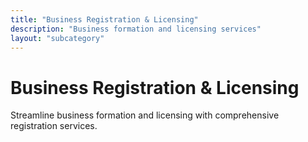 ```yaml
---
title: "Business Registration & Licensing"
description: "Business formation and licensing services"
layout: "subcategory"
---
```


# Business Registration & Licensing

Streamline business formation and licensing with comprehensive registration services.